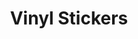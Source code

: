 ---
id: 7
image: "/assets/img/service/vinyl.png"
title: "Vinyl Stickers"
description: "There are many variations of passages of Lorem Ipsum available, but the majority have suffered. There are many variations"
link: "service-details.html"
---